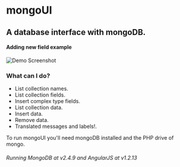 mongoUI
=======

## A database interface with mongoDB.

#### Adding new field example
![Demo Screenshot](http://i.imgur.com/MtiEC8l.png)

### What can I do?

* List collection names.
* List collection fields.
* Insert complex type fields.
* List collection data.
* Insert data.
* Remove data.
* Translated messages and labels!.

To run mongoUI you'll need mongoDB installed and the PHP drive of mongo.

###### Running MongoDB at v2.4.9 and AngularJS at v1.2.13